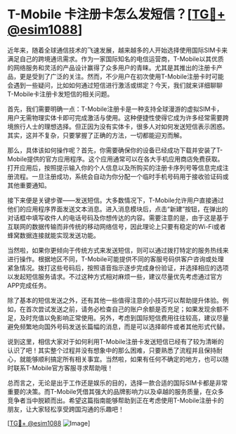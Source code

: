 # T-Mobile 卡注册卡怎么发短信？[[TG💪+ @esim1088](https://t.me/s/esim1088)]

近年来，随着全球通信技术的飞速发展，越来越多的人开始选择使用国际SIM卡来满足自己的跨境通讯需求。作为一家国际知名的电信运营商，T-Mobile以其优质的网络服务和灵活的产品设计赢得了众多用户的青睐。尤其是其推出的注册卡产品，更是受到了广泛的关注。然而，不少用户在初次使用T-Mobile注册卡时可能会遇到一些疑问，比如如何通过短信进行激活或绑定？今天，我们就来详细聊聊T-Mobile卡注册卡发短信的相关问题。

首先，我们需要明确一点：T-Mobile注册卡是一种支持全球漫游的虚拟SIM卡，用户无需物理实体卡即可完成激活与使用。这种便捷性使得它成为许多经常需要跨境旅行人士的理想选择。但正因为没有实体卡，很多人对如何发送短信表示困惑。其实，这并不复杂，只要掌握了正确的方法，一切都能迎刃而解。

那么，具体该如何操作呢？首先，你需要确保你的设备已经成功下载并安装了T-Mobile提供的官方应用程序。这个应用通常可以在各大手机应用商店免费获取。打开应用后，按照提示输入你的个人信息以及所购买的注册卡序列号等信息完成注册流程。一旦注册成功，系统会自动为你分配一个临时手机号码用于接收验证码或其他重要通知。

接下来便是关键步骤——发送短信。大多数情况下，T-Mobile允许用户直接通过他们的应用程序界面发送文本消息。进入消息模块后，点击“新建”按钮，在弹出的对话框中填写收件人的电话号码及你想传达的内容。需要注意的是，由于这是基于互联网的数据传输而非传统的移动网络信号，因此理论上只要有稳定的Wi-Fi或者蜂窝数据连接就能实现发送功能。

当然啦，如果你更倾向于传统方式来发送短信，则可以通过拨打特定的服务热线来进行操作。根据地区不同，T-Mobile可能提供不同的客服号码供客户咨询或处理紧急情况。拨打这些号码后，按照语音指示逐步完成身份验证，并选择相应的选项以发起短信服务请求。不过这种方式相对麻烦一些，建议尽量优先考虑通过官方APP完成任务。

除了基本的短信发送之外，还有其他一些值得注意的小技巧可以帮助提升体验。例如，在首次尝试发送之前，请务必检查自己的账户余额是否充足；如果发现余额不足，及时充值以免影响正常使用。另外，考虑到国际短信费用往往较高，建议尽量避免频繁地向国外号码发送长篇幅的消息，而是可以选择邮件或者其他形式代替。

说到这里，相信大家对于如何利用T-Mobile注册卡发送短信已经有了较为清晰的认识了吧！其实整个过程并没有想象中的那么困难，只要熟悉了流程并且保持耐心，就能够顺利搞定所有相关事宜。当然啦，如果有任何不确定的地方，也可以随时联系T-Mobile官方客服寻求帮助哦！

总而言之，无论是出于工作还是娱乐的目的，选择一款合适的国际SIM卡都是非常重要的决策。而T-Mobile凭借其强大的品牌影响力以及卓越的服务质量，在众多竞争者当中脱颖而出。希望这篇指南能够帮助到正在考虑使用T-Mobile注册卡的朋友，让大家轻松享受跨国沟通的乐趣吧！

[[TG💪+ @esim1088](https://t.me/s/esim1088) ![Image](https://i.postimg.cc/4NQfJmqS/Snipaste-2025-05-13-00-14-12.png)]
